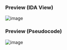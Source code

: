 ### Preview (IDA View)
![image](https://github.com/sneakyevil/sneakyevil/assets/29150970/d3d11ba9-0a8c-4a18-9cda-bad58c7cf1c5)
### Preview (Pseudocode)
![image](https://github.com/sneakyevil/sneakyevil/assets/29150970/1d5bbcb6-b504-4e0e-b8e7-a91c5ea59231)
